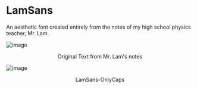 # LamSans
An aesthetic font created entirely from the notes of my high school physics teacher, Mr. Lam.


![image](https://user-images.githubusercontent.com/68029599/169218423-826144b5-bac8-498a-b9cf-e3aa34f98dc2.png)
</br>
<center>Original Text from Mr. Lam's notes</center>

![image](https://user-images.githubusercontent.com/68029599/169219061-a6082d49-fd79-4705-a8bb-041e9e4e9128.png)
</br>
<center>LamSans-OnlyCaps</center>
